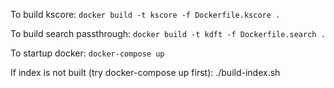 To build kscore: `docker build -t kscore -f Dockerfile.kscore .`

To build search passthrough: `docker build -t kdft -f Dockerfile.search .`

To startup docker: `docker-compose up`

If index is not built (try docker-compose up first): ./build-index.sh
